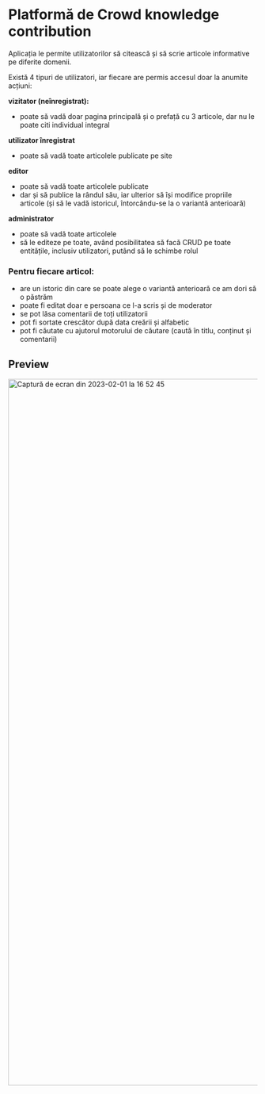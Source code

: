 # Platformă de Crowd knowledge contribution

Aplicația le permite utilizatorilor să citească și să scrie articole informative pe diferite domenii.

Există 4 tipuri de utilizatori, iar fiecare are permis accesul doar la anumite acțiuni:

**vizitator (neînregistrat):**
- poate să vadă doar pagina principală și o prefață cu 3 articole, dar nu le poate citi individual integral

**utilizator înregistrat**
- poate să vadă toate articolele publicate pe site

**editor**
- poate să vadă toate articolele publicate
- dar și să publice la rândul său, iar ulterior să își modifice propriile articole
(și să le vadă istoricul, întorcându-se la o variantă anterioară)

**administrator**
- poate să vadă toate articolele
- să le editeze pe toate, având posibilitatea să facă CRUD pe toate entitățile,
inclusiv utilizatori, putând să le schimbe rolul

### Pentru fiecare articol:
- are un istoric din care se poate alege o variantă anterioară ce am dori să o păstrăm
- poate fi editat doar e persoana ce l-a scris și de moderator
- se pot lăsa comentarii de toți utilizatorii 
- pot fi sortate crescător după data creării și alfabetic
- pot fi căutate cu ajutorul motorului de căutare (caută în titlu, conținut și comentarii)

## Preview

<img width="1425" alt="Captură de ecran din 2023-02-01 la 16 52 45" src="https://user-images.githubusercontent.com/94484148/216077196-239b996a-4c94-4fd0-affb-d90eabf8c88a.png">




